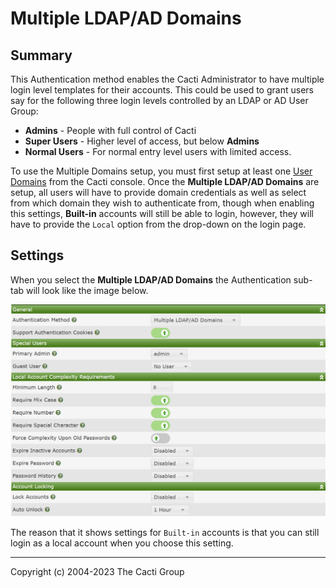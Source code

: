 # Multiple LDAP/AD Domains

## Summary

This Authentication method enables the Cacti Administrator to
have multiple login level templates for their accounts.  This
could be used to grant users say for the following three login
levels controlled by an LDAP or AD User Group:

- **Admins** - People with full control of Cacti
- **Super Users** - Higher level of access, but below **Admins**
- **Normal Users** - For normal entry level users with limited
  access.

To use the Multiple Domains setup, you must first setup at least one
[User Domains](User-Domains.md) from the Cacti console.  Once
the **Multiple LDAP/AD Domains** are setup, all users will
have to provide domain credentials as well as select from which
domain they wish to authenticate from, though when enabling
this settings, **Built-in** accounts will still be able to
login, however, they will have to provide the `Local` option
from the drop-down on the login page.

## Settings

When you select the **Multiple LDAP/AD Domains** the Authentication
sub-tab will look like the image below.

![Multiple LDAP/AD Domains](images/settings-domains.png)

The reason that it shows settings for `Built-in` accounts is that
you can still login as a local account when you choose this setting.

---
Copyright (c) 2004-2023 The Cacti Group
